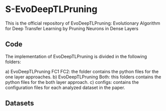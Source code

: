 # S-EvoDeepTLPruning

This is the official repository of EvoDeepTLPruning: Evolutionary Algorithm for Deep Transfer Learning by Pruning Neurons in Dense Layers

## Code

The implementation of EvoDeepTLPruning is divided in the following folders:

   a) EvoDeepTLPruning FC1 FC2: the folder contains the python files for the one layer approaches.
   b) EvoDeepTLPruning Both: this folders contains the python files for the both layer approach.
   c) configs: contains the configuration files for each analyzed dataset in the paper.

## Datasets

